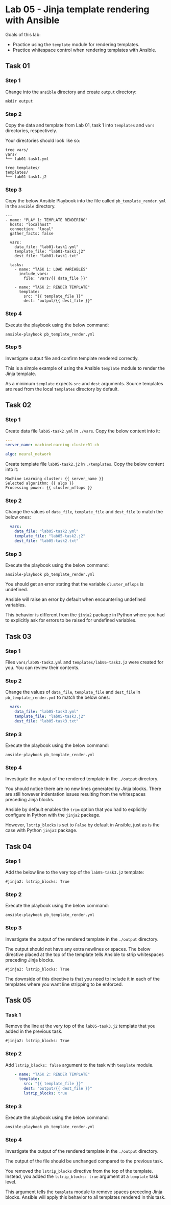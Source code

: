 # Lab 05 - Jinja template rendering with Ansible

Goals of this lab:

- Practice using the `template` module for rendering templates.
- Practice whitespace control when rendering templates with Ansible.

## Task 01

### Step 1

Change into the `ansible` directory and create `output` directory:

```
mkdir output
```

### Step 2

Copy the data and template from Lab 01, task 1 into `templates` and `vars` directories, respectively.

Your directories should look like so:

```
tree vars/
vars/
└── lab01-task1.yml

tree templates/
templates/
└── lab01-task1.j2
```

### Step 3

Copy the below Ansible Playbook into the file called `pb_template_render.yml` in the `ansible` directory.

```ansible
---
- name: "PLAY 1: TEMPLATE RENDERING"
  hosts: "localhost"
  connection: "local"
  gather_facts: false

  vars:
    data_file: "lab01-task1.yml"
    template_file: "lab01-task1.j2"
    dest_file: "lab01-task1.txt"

  tasks:
    - name: "TASK 1: LOAD VARIABLES"
      include_vars:
        file: "vars/{{ data_file }}"

    - name: "TASK 2: RENDER TEMPLATE"
      template:
        src: "{{ template_file }}"
        dest: "output/{{ dest_file }}"

```

### Step 4

Execute the playbook using the below command:

```ansible-playbook pb_template_render.yml```

### Step 5

Investigate output file and confirm template rendered correctly.

This is a simple example of using the Ansible `template` module to render the Jinja template.

As a minimum `template` expects `src` and `dest` arguments. Source templates are read from the local `templates` directory by default.


## Task 02

### Step 1

Create data file `lab05-task2.yml` in `./vars`. Copy the below content into it:

```yaml
---
server_name: machineLearning-cluster01-ch

algo: neural_network
```

Create template file `lab05-task2.j2` in `./templates`. Copy the below content into it:

```
Machine Learning cluster: {{ server_name }}
Selected algorithm: {{ algo }}
Processing power: {{ cluster_mflops }}
```

### Step 2

Change the values of `data_file`, `template_file` and `dest_file` to match the below ones:

```yaml
  vars:
    data_file: "lab05-task2.yml"
    template_file: "lab05-task2.j2"
    dest_file: "lab05-task2.txt"
```

### Step 3

Execute the playbook using the below command:

```ansible-playbook pb_template_render.yml```

You should get an error stating that the variable `cluster_mflops` is undefined.

Ansible will raise an error by default when encountering undefined variables.

This behavior is different from the `jinja2` package in Python where you had to explicitly ask for errors to be raised for undefined variables.

## Task 03

### Step 1

Files `vars/lab05-task3.yml` and `templates/lab05-task3.j2` were created for you. You can review their contents.

### Step 2

Change the values of `data_file`, `template_file` and `dest_file` in `pb_template_render.yml` to match the below ones:

```yaml
  vars:
    data_file: "lab05-task3.yml"
    template_file: "lab05-task3.j2"
    dest_file: "lab05-task3.txt"
```

### Step 3

Execute the playbook using the below command:

```ansible-playbook pb_template_render.yml```

### Step 4

Investigate the output of the rendered template in the `./output` directory.

You should notice there are no new lines generated by Jinja blocks. There are still however indentation issues resulting from the whitespaces preceding Jinja blocks.

Ansible by default enables the `trim` option that you had to explicitly configure in Python with the `jinja2` package.

However, `lstrip_blocks` is set to `False` by default in Ansible, just as is the case with Python `jinja2` package.

## Task 04

### Step 1

Add the below line to the very top of the `lab05-task3.j2` template:

```
#jinja2: lstrip_blocks: True
```

### Step 2

Execute the playbook using the below command:

```ansible-playbook pb_template_render.yml```

### Step 3

Investigate the output of the rendered template in the `./output` directory.

The output should not have any extra newlines or spaces. The below directive placed at the top of the template tells Ansible to strip whitespaces preceding Jinja blocks.

```
#jinja2: lstrip_blocks: True
```

The downside of this directive is that you need to include it in each of the templates where you want line stripping to be enforced.

## Task 05

### Task 1

Remove the line at the very top of the `lab05-task3.j2` template that you added in the previous task.

```
#jinja2: lstrip_blocks: True
```

### Step 2

Add `lstrip_blocks: false` argument to the task with `template` module. 

```yaml
    - name: "TASK 2: RENDER TEMPLATE"
      template:
        src: "{{ template_file }}"
        dest: "output/{{ dest_file }}"
        lstrip_blocks: true
```

### Step 3

Execute the playbook using the below command:

```ansible-playbook pb_template_render.yml```

### Step 4

Investigate the output of the rendered template in the `./output` directory.

The output of the file should be unchanged compared to the previous task.

You removed the `lstrip_blocks` directive from the top of the template. Instead, you added the `lstrip_blocks: true` argument at a `template` task level.

This argument tells the `template` module to remove spaces preceding Jinja blocks. Ansible will apply this behavior to all templates rendered in this task.
